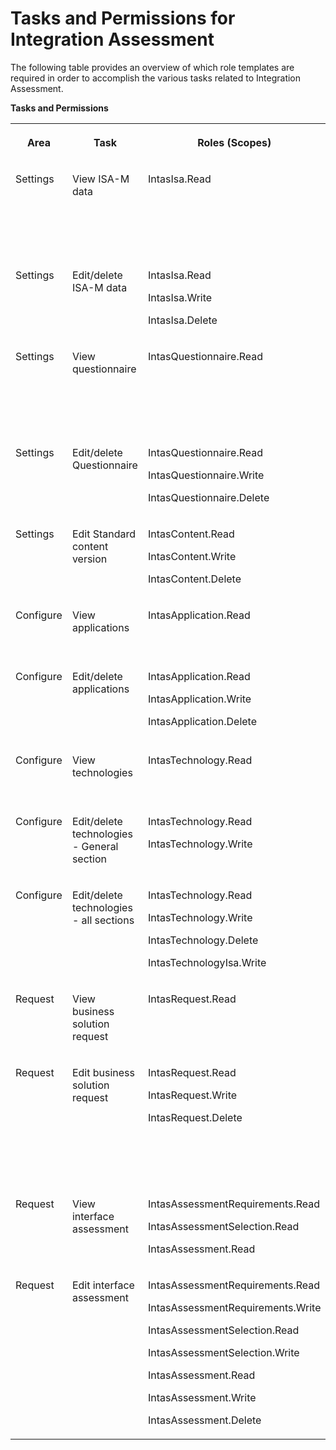 <!-- loio693e14fcd6184691a79bc75e10bec805 -->

# Tasks and Permissions for Integration Assessment 

The following table provides an overview of which role templates are required in order to accomplish the various tasks related to Integration Assessment.

**Tasks and Permissions**


<table>
<tr>
<th valign="top">

Area

</th>
<th valign="top">

Task

</th>
<th valign="top">

Roles \(Scopes\)

</th>
<th valign="top">

Role-Templates

</th>
<th valign="top">

Persona

</th>
</tr>
<tr>
<td valign="top">

Settings

</td>
<td valign="top">

View ISA-M data

</td>
<td valign="top">

IntasIsa.Read

</td>
<td valign="top">

IntasIsaRead

</td>
<td valign="top">

Integration Architect

Business Domain Expert

</td>
</tr>
<tr>
<td valign="top">

Settings

</td>
<td valign="top">

Edit/delete ISA-M data

</td>
<td valign="top">

IntasIsa.Read

IntasIsa.Write

IntasIsa.Delete

</td>
<td valign="top">

IntasIsaWrite

</td>
<td valign="top">

Enterprise Architect

</td>
</tr>
<tr>
<td valign="top">

Settings

</td>
<td valign="top">

View questionnaire

</td>
<td valign="top">

IntasQuestionnaire.Read

</td>
<td valign="top">

IntasQuestionnaireRead

</td>
<td valign="top">

Integration Architect

Business Domain Expert

</td>
</tr>
<tr>
<td valign="top">

Settings

</td>
<td valign="top">

Edit/delete Questionnaire

</td>
<td valign="top">

IntasQuestionnaire.Read

IntasQuestionnaire.Write

IntasQuestionnaire.Delete

</td>
<td valign="top">

IntasQuestionnaireWrite

</td>
<td valign="top">

Enterprise Architect

</td>
</tr>
<tr>
<td valign="top">

Settings

</td>
<td valign="top">

Edit Standard content version

</td>
<td valign="top">

IntasContent.Read

IntasContent.Write

IntasContent.Delete

</td>
<td valign="top">

IntasContentUpdateWrite

</td>
<td valign="top">

Enterprise Architect

</td>
</tr>
<tr>
<td valign="top">

Configure

</td>
<td valign="top">

View applications

</td>
<td valign="top">

IntasApplication.Read

</td>
<td valign="top">

IntasApplicationRead

</td>
<td valign="top">

Business Domain Expert

</td>
</tr>
<tr>
<td valign="top">

Configure

</td>
<td valign="top">

Edit/delete applications

</td>
<td valign="top">

IntasApplication.Read

IntasApplication.Write

IntasApplication.Delete

</td>
<td valign="top">

IntasApplicationWrite

</td>
<td valign="top">

Enterprise Architect

Integration Architect

</td>
</tr>
<tr>
<td valign="top">

Configure

</td>
<td valign="top">

View technologies

</td>
<td valign="top">

IntasTechnology.Read

</td>
<td valign="top">

IntasTechnologyRead

</td>
<td valign="top">

Business Domain Expert

</td>
</tr>
<tr>
<td valign="top">

Configure

</td>
<td valign="top">

Edit/delete technologies - General section

</td>
<td valign="top">

IntasTechnology.Read

IntasTechnology.Write

</td>
<td valign="top">

IntasTechnologyGeneralWrite

</td>
<td valign="top">

Integration Architect

</td>
</tr>
<tr>
<td valign="top">

Configure

</td>
<td valign="top">

Edit/delete technologies - all sections

</td>
<td valign="top">

IntasTechnology.Read

IntasTechnology.Write

IntasTechnology.Delete

IntasTechnologyIsa.Write

</td>
<td valign="top">

IntasTechnologyWrite

</td>
<td valign="top">

Enterprise Architect

</td>
</tr>
<tr>
<td valign="top">

Request

</td>
<td valign="top">

View business solution request

</td>
<td valign="top">

IntasRequest.Read

</td>
<td valign="top">

IntasRequestRead

</td>
<td valign="top">

All personas are allowed

</td>
</tr>
<tr>
<td valign="top">

Request

</td>
<td valign="top">

Edit business solution request

</td>
<td valign="top">

IntasRequest.Read

IntasRequest.Write

IntasRequest.Delete

</td>
<td valign="top">

IntasRequestWrite

</td>
<td valign="top">

Enterprise Architect

Integration Architect

Business Domain Expert

</td>
</tr>
<tr>
<td valign="top">

Request

</td>
<td valign="top">

View interface assessment

</td>
<td valign="top">

IntasAssessmentRequirements.Read

IntasAssessmentSelection.Read

IntasAssessment.Read

</td>
<td valign="top">

IntasAssessmentRead

</td>
<td valign="top">

Business Domain Expert

</td>
</tr>
<tr>
<td valign="top">

Request

</td>
<td valign="top">

Edit interface assessment

</td>
<td valign="top">

IntasAssessmentRequirements.Read

IntasAssessmentRequirements.Write

IntasAssessmentSelection.Read

IntasAssessmentSelection.Write

IntasAssessment.Read

IntasAssessment.Write

IntasAssessment.Delete

</td>
<td valign="top">

IntasAssessmentWrite

</td>
<td valign="top">

Enterprise Architect

Integration Architect

</td>
</tr>
</table>

